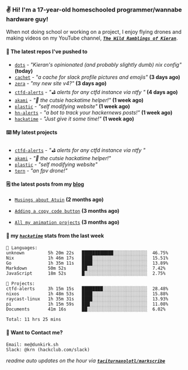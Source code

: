### ✌️ Hi! I'm a 17-year-old homeschooled programmer/wannabe hardware guy!

When not doing school or working on a project, I enjoy flying drones and making videos on my YouTube channel, [**_`The Wild Ramblings of Kieran`_**](https://youtube.com/@kieran.rambles).

#### 👷 The latest repos I've pushed to

- [`dots`](https://github.com/taciturnaxolotl/dots) - _"Kieran's opinionated (and probably slightly dumb) nix config"_ **(today)**
- [`cachet`](https://github.com/taciturnaxolotl/cachet) - _"a cache for slack profile pictures and emojis"_ **(3 days ago)**
- [`zera`](https://github.com/taciturnaxolotl/zera) - _"my new site v4?"_ **(3 days ago)**
- [`ctfd-alerts`](https://github.com/taciturnaxolotl/ctfd-alerts) - _"⛳ alerts for any ctfd instance via ntfy "_ **(4 days ago)**
- [`akami`](https://github.com/taciturnaxolotl/akami) - _"🌷 the cutsie hackatime helper!"_ **(1 week ago)**
- [`plastic`](https://github.com/taciturnaxolotl/plastic) - _"self modifying website"_ **(1 week ago)**
- [`hn-alerts`](https://github.com/taciturnaxolotl/hn-alerts) - _"a bot to track your hackernews posts!"_ **(1 week ago)**
- [`hackatime`](https://github.com/hackclub/hackatime) - _"Just give it some time!"_ **(1 week ago)**

#### ⌨️ My latest projects

- [`ctfd-alerts`](https://github.com/taciturnaxolotl/ctfd-alerts) - _"⛳ alerts for any ctfd instance via ntfy "_
- [`akami`](https://github.com/taciturnaxolotl/akami) - _"🌷 the cutsie hackatime helper!"_
- [`plastic`](https://github.com/taciturnaxolotl/plastic) - _"self modifying website"_
- [`tern`](https://github.com/taciturnaxolotl/tern) - _"an fpv drone!"_

#### 🗒️ the latest posts from my [blog](https://dunkirk.sh)

- [`Musings about Atuin`](https://dunkirk.sh/blog/atuin/) **(2 months ago)**

- [`Adding a copy code button`](https://dunkirk.sh/blog/adding-a-copy-button/) **(3 months ago)**

- [`All my animation projects`](https://dunkirk.sh/blog/my-animations/) **(3 months ago)**



#### 📡 my [_`hackatime`_](https://waka.hackclub.com) stats from the last week

```text
💾 Languages:
unknown         5h 20m 22s   ████████████░░░░░░░░░░░░░  46.75%
Nix             1h 46m 17s   ████░░░░░░░░░░░░░░░░░░░░░  15.51%
Go              1h 35m 11s   ████░░░░░░░░░░░░░░░░░░░░░  13.89%
Markdown        50m 52s      ██░░░░░░░░░░░░░░░░░░░░░░░  7.42%
JavaScript      18m 52s      █░░░░░░░░░░░░░░░░░░░░░░░░  2.75%

💼 Projects:
ctfd-alerts     3h 15m 15s   ████████░░░░░░░░░░░░░░░░░  28.48%
nixos           1h 48m 53s   ████░░░░░░░░░░░░░░░░░░░░░  15.88%
raycast-linux   1h 35m 31s   ████░░░░░░░░░░░░░░░░░░░░░  13.93%
pi              1h 15m 59s   ███░░░░░░░░░░░░░░░░░░░░░░  11.08%
Documents       41m 16s      ██░░░░░░░░░░░░░░░░░░░░░░░  6.02%

Total: 11 hrs 25 mins
```

#### 📮 Want to Contact me?

```text
Email: me@dunkirk.sh
Slack: @krn (hackclub.com/slack)
```

_readme auto updates on the hour via [**`taciturnaxolotl/markscribe`**](https://github.com/taciturnaxolotl/markscribe)_
